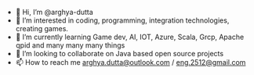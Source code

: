 - 👋 Hi, I’m @arghya-dutta
- 👀 I’m interested in coding, programming, integration technologies, creating games.
- 🌱 I’m currently learning Game dev, AI, IOT, Azure, Scala, Grcp, Apache qpid and many many many things 
- 💞️ I’m looking to collaborate on Java based open source projects
- 📫 How to reach me arghya.dutta@outlook.com / eng.2512@gmail.com

<!---
arghya-dutta/arghya-dutta is a ✨ special ✨ repository because its `README.md` (this file) appears on your GitHub profile.
You can click the Preview link to take a look at your changes.
--->
